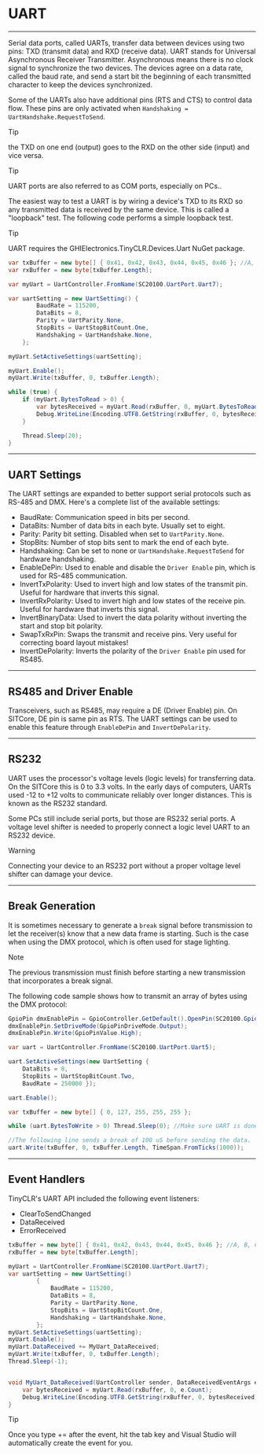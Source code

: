 # UART 
---
Serial data ports, called UARTs, transfer data between devices using two pins: TXD (transmit data) and RXD (receive data). UART stands for Universal Asynchronous Receiver Transmitter. Asynchronous means there is no clock signal to synchronize the two devices. The devices agree on a data rate, called the baud rate, and send a start bit the beginning of each transmitted character to keep the devices synchronized.

Some of the UARTs also have additional pins (RTS and CTS) to control data flow. These pins are only activated when `Handshaking = UartHandshake.RequestToSend`.

> [!Tip]
> the TXD on one end (output) goes to the RXD on the other side (input) and vice versa.

> [!Tip]
> UART ports are also referred to as COM ports, especially on PCs..

The easiest way to test a UART is by wiring a device's TXD to its RXD so any transmitted data is received by the same device. This is called a "loopback" test. The following code performs a simple loopback test.

> [!Tip]
> UART requires the GHIElectronics.TinyCLR.Devices.Uart NuGet package.

```cs
var txBuffer = new byte[] { 0x41, 0x42, 0x43, 0x44, 0x45, 0x46 }; //A, B, C, D, E, F
var rxBuffer = new byte[txBuffer.Length];

var myUart = UartController.FromName(SC20100.UartPort.Uart7);

var uartSetting = new UartSetting() {
        BaudRate = 115200,
        DataBits = 8,
        Parity = UartParity.None,
        StopBits = UartStopBitCount.One,
        Handshaking = UartHandshake.None,
    };

myUart.SetActiveSettings(uartSetting);

myUart.Enable();
myUart.Write(txBuffer, 0, txBuffer.Length);

while (true) {
    if (myUart.BytesToRead > 0) {
        var bytesReceived = myUart.Read(rxBuffer, 0, myUart.BytesToRead);
        Debug.WriteLine(Encoding.UTF8.GetString(rxBuffer, 0, bytesReceived));
    }

    Thread.Sleep(20);
}
```

---

## UART Settings
The UART settings are expanded to better support serial protocols such as RS-485 and DMX. Here's a complete list of the available settings:
- BaudRate: Communication speed in bits per second.
- DataBits: Number of data bits in each byte. Usually set to eight.
- Parity: Parity bit setting. Disabled when set to `UartParity.None`.
- StopBits: Number of stop bits sent to mark the end of each byte.
- Handshaking: Can be set to none or `UartHandshake.RequestToSend` for hardware handshaking.
- EnableDePin: Used to enable and disable the `Driver Enable` pin, which is used for RS-485 communication.
- InvertTxPolarity: Used to invert high and low states of the transmit pin. Useful for hardware that inverts this signal.
- InvertRxPolarity: Used to invert high and low states of the receive pin. Useful for hardware that inverts this signal.
- InvertBinaryData: Used to invert the data polarity without inverting the start and stop bit polarity.
- SwapTxRxPin: Swaps the transmit and receive pins. Very useful for correcting board layout mistakes!
- InvertDePolarity: Inverts the polarity of the `Driver Enable` pin used for RS485.

---

## RS485 and Driver Enable
Transceivers, such as RS485, may require a DE (Driver Enable) pin. On SITCore, DE pin is same pin as RTS. The UART settings can be used to enable this feature through `EnableDePin` and `InvertDePolarity`.

---
## RS232
UART uses the processor's voltage levels (logic levels) for transferring data. On the SITCore this is 0 to 3.3 volts. In the early days of computers, UARTs used -12 to +12 volts to communicate reliably over longer distances. This is known as the RS232 standard.

Some PCs still include serial ports, but those are RS232 serial ports. A voltage level shifter is needed to properly connect a logic level UART to an RS232 device.

> [!Warning]
> Connecting your device to an RS232 port without a proper voltage level shifter can damage your device.

---

## Break Generation
It is sometimes necessary to generate a `break` signal before transmission to let the receiver(s) know that a new data frame is starting. Such is the case when using the DMX protocol, which is often used for stage lighting.

> [!NOTE]
> The previous transmission must finish before starting a new transmission that incorporates a break signal.

The following code sample shows how to transmit an array of bytes using the DMX protocol:
```cs
GpioPin dmxEnablePin = GpioController.GetDefault().OpenPin(SC20100.GpioPin.PA1);
dmxEnablePin.SetDriveMode(GpioPinDriveMode.Output);
dmxEnablePin.Write(GpioPinValue.High);

var uart = UartController.FromName(SC20100.UartPort.Uart5);

uart.SetActiveSettings(new UartSetting {
    DataBits = 8,
    StopBits = UartStopBitCount.Two,
    BaudRate = 250000 });

uart.Enable();

var txBuffer = new byte[] { 0, 127, 255, 255, 255 };

while (uart.BytesToWrite > 0) Thread.Sleep(0); //Make sure UART is done transmitting.

//The following line sends a break of 100 uS before sending the data.
uart.Write(txBuffer, 0, txBuffer.Length, TimeSpan.FromTicks(1000));
```

---

## Event Handlers
TinyCLR's UART API included the following event listeners:

* ClearToSendChanged
* DataReceived
* ErrorReceived

```cs
txBuffer = new byte[] { 0x41, 0x42, 0x43, 0x44, 0x45, 0x46 }; //A, B, C, D, E, F
rxBuffer = new byte[txBuffer.Length];

myUart = UartController.FromName(SC20100.UartPort.Uart7);
var uartSetting = new UartSetting()
        {
            BaudRate = 115200,
            DataBits = 8,
            Parity = UartParity.None,
            StopBits = UartStopBitCount.One,
            Handshaking = UartHandshake.None,
        };
myUart.SetActiveSettings(uartSetting);
myUart.Enable();
myUart.DataReceived += MyUart_DataReceived;
myUart.Write(txBuffer, 0, txBuffer.Length);
Thread.Sleep(-1);


void MyUart_DataReceived(UartController sender, DataReceivedEventArgs e) {
    var bytesReceived = myUart.Read(rxBuffer, 0, e.Count);
    Debug.WriteLine(Encoding.UTF8.GetString(rxBuffer, 0, bytesReceived));
}
```

> [!Tip] 
> Once you type += after the event, hit the tab key and Visual Studio will automatically create the event for you.

 

